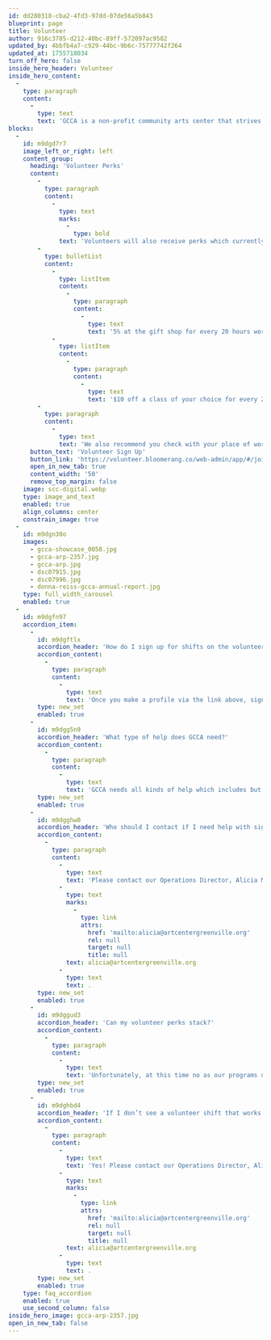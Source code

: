 ```yaml
---
id: dd280318-cba2-4fd3-97dd-07de56a5b843
blueprint: page
title: Volunteer
author: 916c3785-d212-40bc-89ff-572097ac9582
updated_by: 4bbfb4a7-c929-44bc-9b6c-75777742f264
updated_at: 1755718034
turn_off_hero: false
inside_hero_header: Volunteer
inside_hero_content:
  -
    type: paragraph
    content:
      -
        type: text
        text: 'GCCA is a non-profit community arts center that strives to support the arts community by making our center a hub for accessible visual arts education and experiences. Volunteers would be helping to support our 23 studio artists, 4 Brandon Fellows, staff and over a 1,000 students of all ages and backgrounds through the year.'
blocks:
  -
    id: m9dgd7r7
    image_left_or_right: left
    content_group:
      heading: 'Volunteer Perks'
      content:
        -
          type: paragraph
          content:
            -
              type: text
              marks:
                -
                  type: bold
              text: 'Volunteers will also receive perks which currently include:'
        -
          type: bulletList
          content:
            -
              type: listItem
              content:
                -
                  type: paragraph
                  content:
                    -
                      type: text
                      text: '5% at the gift shop for every 20 hours worked(roughly 4 shifts) or'
            -
              type: listItem
              content:
                -
                  type: paragraph
                  content:
                    -
                      type: text
                      text: '$10 off a class of your choice for every 20 hours worked (roughly 4 shifts)'
        -
          type: paragraph
          content:
            -
              type: text
              text: 'We also recommend you check with your place of work as some businesses will also have perks when you volunteer for nonprofits such as GCCA! We at GCCA appreciate any and all of the help our volunteers provide. As a thank you, we will be throwing a volunteer appreciation event once a year during April as well. If you are interested in signing up and checking out open positions please follow the link below!'
      button_text: 'Volunteer Sign Up'
      button_link: 'https://volunteer.bloomerang.co/web-admin/app/#/join-party?k=4mw47jksfqt4y0'
      open_in_new_tab: true
      content_width: '50'
      remove_top_margin: false
    image: scc-digital.webp
    type: image_and_text
    enabled: true
    align_columns: center
    constrain_image: true
  -
    id: m9dgn30o
    images:
      - gcca-showcase_0058.jpg
      - gcca-arp-2357.jpg
      - gcca-arp.jpg
      - dsc07915.jpg
      - dsc07996.jpg
      - donna-reiss-gcca-annual-report.jpg
    type: full_width_carousel
    enabled: true
  -
    id: m9dgfn97
    accordion_item:
      -
        id: m9dgftlx
        accordion_header: 'How do I sign up for shifts on the volunteer app?'
        accordion_content:
          -
            type: paragraph
            content:
              -
                type: text
                text: 'Once you make a profile via the link above, sign up to Opportunities (types of help needed) to see the shifts available.'
        type: new_set
        enabled: true
      -
        id: m9dgg5n9
        accordion_header: 'What type of help does GCCA need?'
        accordion_content:
          -
            type: paragraph
            content:
              -
                type: text
                text: 'GCCA needs all kinds of help which includes but is not limited to handyman work, administrative needs, mailing projects, First Fridays receptions, organization, deep cleaning, writing, and more.'
        type: new_set
        enabled: true
      -
        id: m9dgghw0
        accordion_header: 'Who should I contact if I need help with signing up or have questions?'
        accordion_content:
          -
            type: paragraph
            content:
              -
                type: text
                text: 'Please contact our Operations Director, Alicia Mizuno at '
              -
                type: text
                marks:
                  -
                    type: link
                    attrs:
                      href: 'mailto:alicia@artcentergreenville.org'
                      rel: null
                      target: null
                      title: null
                text: alicia@artcentergreenville.org
              -
                type: text
                text: .
        type: new_set
        enabled: true
      -
        id: m9dggud3
        accordion_header: 'Can my volunteer perks stack?'
        accordion_content:
          -
            type: paragraph
            content:
              -
                type: text
                text: 'Unfortunately, at this time no as our programs do not allow for this.'
        type: new_set
        enabled: true
      -
        id: m9dghbd4
        accordion_header: 'If I don’t see a volunteer shift that works for me can I suggest one that does?'
        accordion_content:
          -
            type: paragraph
            content:
              -
                type: text
                text: 'Yes! Please contact our Operations Director, Alicia Mizuno at '
              -
                type: text
                marks:
                  -
                    type: link
                    attrs:
                      href: 'mailto:alicia@artcentergreenville.org'
                      rel: null
                      target: null
                      title: null
                text: alicia@artcentergreenville.org
              -
                type: text
                text: .
        type: new_set
        enabled: true
    type: faq_accordion
    enabled: true
    use_second_column: false
inside_hero_image: gcca-arp-2357.jpg
open_in_new_tab: false
---
```

